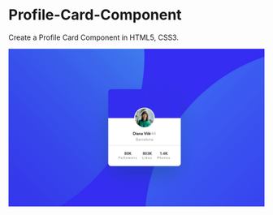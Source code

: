 # Profile-Card-Component
Create a Profile Card Component in HTML5, CSS3.

![Profile-Card-Component](https://github.com/dianavile/Profile-Card-Component/blob/main/images/Profile-Card-Component.JPG)

